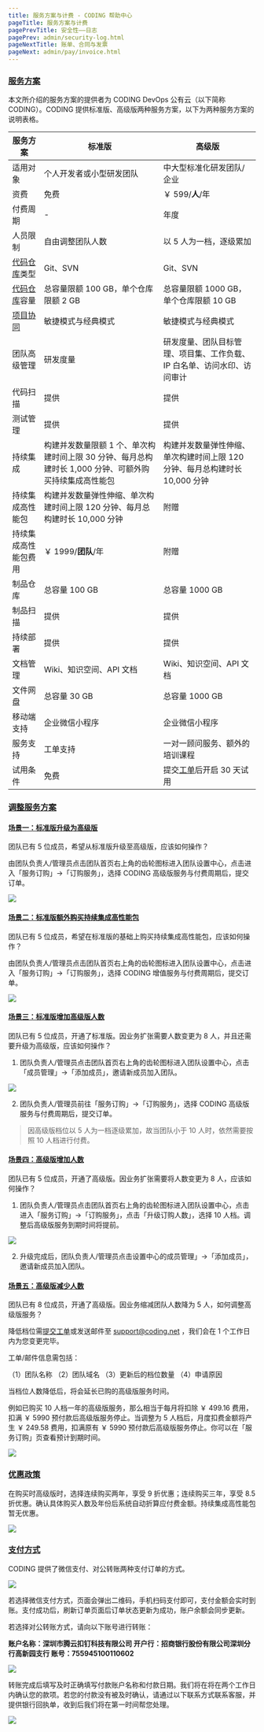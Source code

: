 ```yaml
---
title: 服务方案与计费 - CODING 帮助中心
pageTitle: 服务方案与计费
pagePrevTitle: 安全性——日志
pagePrev: admin/security-log.html
pageNextTitle: 账单、合同与发票
pageNext: admin/pay/invoice.html
---
```


### [服务方案](#purchase-plan)

本文所介绍的服务方案的提供者为 CODING DevOps 公有云（以下简称 CODING）。CODING 提供标准版、高级版两种服务方案，以下为两种服务方案的说明表格。

服务方案 | 标准版 | 高级版
---------|----------|---------
 适用对象 | 个人开发者或小型研发团队 | 中大型标准化研发团队/企业
 资费 | 免费 | ￥ 599/**人**/年
 付费周期 | - | 年度
 人员限制 | 自由调整团队人数 | 以 5 人为一档，逐级累加
 [代码仓库](/docs/repo/intro.html)类型 | Git、SVN | Git、SVN
 [代码仓库](/docs/repo/intro.html)容量 | 总容量限额 100 GB，单个仓库限额 2 GB  | 总容量限额 1000 GB，单个仓库限额 10 GB
 [项目协同](/docs/collaboration/intro.html) | 敏捷模式与经典模式  | 敏捷模式与经典模式
 团队高级管理 | 研发度量  | 研发度量、团队目标管理、项目集、工作负载、IP 白名单、访问水印、访问审计
 代码扫描 | 提供  | 提供
 测试管理 | 提供  | 提供
 持续集成 | 构建并发数量限额 1 个、单次构建时间上限 30 分钟、每月总构建时长 1,000 分钟、可额外购买持续集成高性能包  |  构建并发数量弹性伸缩、单次构建时间上限 120 分钟、每月总构建时长 10,000 分钟
 持续集成高性能包 | 构建并发数量弹性伸缩、单次构建时间上限 120 分钟、每月总构建时长 10,000 分钟  | 附赠
 持续集成高性能包费用 | ￥ 1999/**团队**/年 | 附赠
 制品仓库 | 总容量 100 GB  | 总容量 1000 GB
 制品扫描 | 提供  | 提供
 持续部署 | 提供  | 提供
 文档管理 | Wiki、知识空间、API 文档  | Wiki、知识空间、API 文档
 文件网盘 | 总容量 30 GB  | 总容量 1000 GB
 移动端支持 | 企业微信小程序  | 企业微信小程序
 服务支持 | 工单支持  |  一对一顾问服务、额外的培训课程
 试用条件 | 免费  |  提交[工单](https://e.coding.net/signin?redirect=/workorder)后开启 30 天试用

### [调整服务方案](#adjust-plan)

#### [场景一：标准版升级为高级版](#scenes-1)

团队已有 5 位成员，希望从标准版升级至高级版，应该如何操作？

由团队负责人/管理员点击团队首页右上角的齿轮图标进入团队设置中心，点击进入「服务订购」→「订购服务」，选择 CODING 高级版服务与付费周期后，提交订单。

![](https://help-assets.codehub.cn/enterprise/20211122140137.png)

#### [场景二：标准版额外购买持续集成高性能包](#scenes-2)

团队已有 5 位成员，希望在标准版的基础上购买持续集成高性能包，应该如何操作？

由团队负责人/管理员点击团队首页右上角的齿轮图标进入团队设置中心，点击进入「服务订购」→「订购服务」，选择 CODING 增值服务与付费周期后，提交订单。

![](https://help-assets.codehub.cn/enterprise/20211119150510.png)

#### [场景三：标准版增加高级版人数](#scenes-3)

团队已有 5 位成员，开通了标准版。因业务扩张需要人数变更为 8 人，并且还需要升级为高级版，应该如何操作？

1.  团队负责人/管理员点击团队首页右上角的齿轮图标进入团队设置中心，点击「成员管理」→「添加成员」，邀请新成员加入团队。

![](https://help-assets.codehub.cn/enterprise/20211119151101.png)

2.  团队负责人/管理员前往「服务订购」→「订购服务」，选择 CODING 高级版服务与付费周期后，提交订单。

> 因高级版档位以 5 人为一档逐级累加，故当团队小于 10 人时，依然需要按照 10 人档进行付费。

#### [场景四：高级版增加人数](#scenes-4)

团队已有 5 位成员，开通了高级版。因业务扩张需要将人数变更为 8 人，应该如何操作？

1.  团队负责人/管理员点击团队首页右上角的齿轮图标进入团队设置中心，点击进入「服务订购」→「订购服务」，点击「升级订购人数」，选择 10 人档。调整后高级版服务到期时间将提前。

![](https://help-assets.codehub.cn/enterprise/20211119160403.png)

2.  升级完成后，团队负责人/管理员点击设置中心的成员管理」→「添加成员」，邀请新成员加入团队。

#### [场景五：高级版减少人数](#scenes-5)

团队已有 8 位成员，开通了高级版。因业务缩减团队人数降为 5 人，如何调整高级版服务？

降低档位需[提交工单](https://e.coding.net/signin?redirect=/workorder)或发送邮件至 <a href="mailto:support@coding.net">support@coding.net</a> ，我们会在 1 个工作日内为您变更完毕。

工单/邮件信息需包括：

（1）团队名称
（2）团队域名
（3）更新后的档位数量
（4）申请原因

当档位人数降低后，将会延长已购的高级版服务时间。

例如已购买 10 人档一年的高级版服务，那么相当于每月将扣除 ￥ 499.16 费用，扣满 ￥ 5990 预付款后高级版服务停止。当调整为 5 人档后，月度扣费金额将产生 ￥ 249.58 费用，扣满原有 ￥ 5990 预付款后高级版服务停止。你可以在「服务订购」页查看预计到期时间。

![](https://help-assets.codehub.cn/enterprise/20211119155804.png)

### [优惠政策](#discount)

在购买时高级版时，选择连续购买两年，享受 9 折优惠；连续购买三年，享受 8.5 折优惠。确认具体购买人数及年份后系统自动折算应付费金额。持续集成高性能包暂无优惠。

![](https://help-assets.codehub.cn/enterprise/20211119162140.png)

### [支付方式](#pay)

CODING 提供了微信支付、对公转账两种支付订单的方式。

![](https://help-assets.codehub.cn/enterprise/20211119163133.png)

若选择微信支付方式，页面会弹出二维码，手机扫码支付即可，支付金额会实时到账。支付成功后，刷新订单页面后订单状态更新为成功，账户余额会同步更新。

若选择对公转账方式，请向以下账号进行转账：

**账户名称：深圳市腾云扣钉科技有限公司
开户行：招商银行股份有限公司深圳分行高新园支行
账号：755945100110602**

![](https://help-assets.codehub.cn/enterprise/20211119175714.png)

转账完成后填写及时正确填写付款账户名称和付款日期。我们将在将在两个工作日内确认您的款项。若您的付款没有被及时确认，请通过以下联系方式联系客服，并提供银行回执单，收到后我们将在第一时间帮您处理。

![](https://help-assets.codehub.cn/enterprise/20210803141906.jpg)

